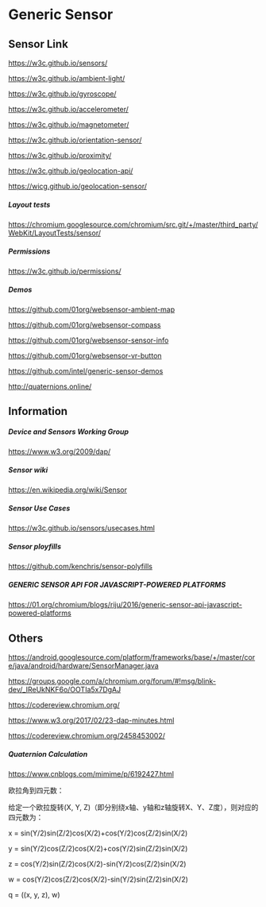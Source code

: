 # Generic Sensor

## Sensor Link

https://w3c.github.io/sensors/

https://w3c.github.io/ambient-light/

https://w3c.github.io/gyroscope/

https://w3c.github.io/accelerometer/

https://w3c.github.io/magnetometer/

https://w3c.github.io/orientation-sensor/

https://w3c.github.io/proximity/

https://w3c.github.io/geolocation-api/

https://wicg.github.io/geolocation-sensor/
##### Layout tests
https://chromium.googlesource.com/chromium/src.git/+/master/third_party/WebKit/LayoutTests/sensor/
##### Permissions
https://w3c.github.io/permissions/
##### Demos
https://github.com/01org/websensor-ambient-map

https://github.com/01org/websensor-compass

https://github.com/01org/websensor-sensor-info

https://github.com/01org/websensor-vr-button

https://github.com/intel/generic-sensor-demos

http://quaternions.online/


## Information

##### Device and Sensors Working Group
https://www.w3.org/2009/dap/
##### Sensor wiki
https://en.wikipedia.org/wiki/Sensor
##### Sensor Use Cases
https://w3c.github.io/sensors/usecases.html
##### Sensor ployfills
https://github.com/kenchris/sensor-polyfills
##### GENERIC SENSOR API FOR JAVASCRIPT-POWERED PLATFORMS
https://01.org/chromium/blogs/riju/2016/generic-sensor-api-javascript-powered-platforms

## Others

https://android.googlesource.com/platform/frameworks/base/+/master/core/java/android/hardware/SensorManager.java

https://groups.google.com/a/chromium.org/forum/#!msg/blink-dev/_IReUkNKF6o/OOTIa5x7DgAJ

https://codereview.chromium.org/

https://www.w3.org/2017/02/23-dap-minutes.html

https://codereview.chromium.org/2458453002/

##### Quaternion Calculation
https://www.cnblogs.com/mimime/p/6192427.html

欧拉角到四元数：
 
给定一个欧拉旋转(X, Y, Z)（即分别绕x轴、y轴和z轴旋转X、Y、Z度），则对应的四元数为：
 
x = sin(Y/2)sin(Z/2)cos(X/2)+cos(Y/2)cos(Z/2)sin(X/2)

y = sin(Y/2)cos(Z/2)cos(X/2)+cos(Y/2)sin(Z/2)sin(X/2)

z = cos(Y/2)sin(Z/2)cos(X/2)-sin(Y/2)cos(Z/2)sin(X/2)

w = cos(Y/2)cos(Z/2)cos(X/2)-sin(Y/2)sin(Z/2)sin(X/2)

q = ((x, y, z), w)



